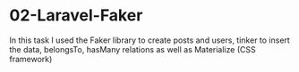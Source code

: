 # 02-Laravel-Faker
In this task I used the Faker library to create posts and users, tinker to insert the data, belongsTo, hasMany relations as well as Materialize (CSS framework)
